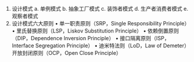 1. 设计模式
a. 单例模式
b. 抽象工厂模式
c. 装饰者模式
d. 生产者消费者模式
e. 观察者模式
2. 设计模式六大原则
• 单一职责原则（SRP，Single Responsibility Principle）
• 里氏替换原则（LSP，Liskov Substitution Principle）
• 依赖倒置原则（DIP，Dependence Inversion Principle）
• 接口隔离原则（ISP，Interface Segregation Principle）
• 迪米特法则（LoD，Law of Demeter）
开放封闭原则（OCP，Open Close Principle）